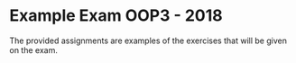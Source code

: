 # Example Exam OOP3 - 2018

The provided assignments are examples of the exercises that will be given on the exam.